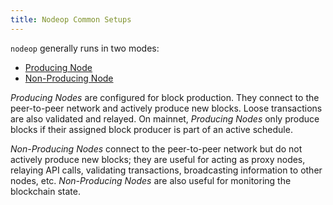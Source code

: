 ```yaml
---
title: Nodeop Common Setups
---
```


`nodeop` generally runs in two modes:

* [Producing Node](producing-node.md)
* [Non-Producing Node](non-producing-node.md)

_Producing Nodes_ are configured for block production. They connect to the peer-to-peer network and actively produce new blocks. Loose transactions are also validated and relayed. On mainnet, _Producing Nodes_ only produce blocks if their assigned block producer is part of an active schedule.

_Non-Producing Nodes_ connect to the peer-to-peer network but do not actively produce new blocks; they are useful for acting as proxy nodes, relaying API calls, validating transactions, broadcasting information to other nodes, etc. _Non-Producing Nodes_ are also useful for monitoring the blockchain state.
